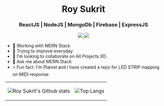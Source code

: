 <h1 align="center"> Roy Sukrit </h1>

<h3 align="center"> ReactJS | NodeJS | MongoDb | Firebase | ExpressJS  </h3>

<p align="center">
    
<a href="https://www.linkedin.com/in/sukrit-roy-chowdhury-398030146/">
    <img src="https://img.shields.io/badge/linkedin%20-%230077B5.svg?&style=for-the-badge&logo=linkedin&logoColor=white"/>
    
</a>
<a href="https://www.instagram.com/my_coding_journal/">
        <img src="https://img.shields.io/badge/instagram%20-%230077B5.svg?&style=for-the-badge&logo=instagram&logoColor=default"/>
</a>

- 🔭 Working with MERN Stack 
- 🌱 Trying to improve everyday
- 👯 I’m looking to collaborate on All Projects XD
- 💬 Ask me about MERN Stack
- ⚡ Fun fact: I'm Pianist and i have created a repo for LED STRIP mapping on MIDI response 

<table align="center">
<tbody>
<td>
    
![Roy Sukrit's Github stats](https://github-readme-stats.vercel.app/api?username=roy-sukrit&theme=buefy&show_icons=true&text_color=default&)
</td>
<td>
    
![Top Langs](https://github-readme-stats.vercel.app/api/top-langs/?username=roy-sukrit&exclude_repo=natourscss&theme=buefy&show_icons=true&text_color=default&layout=compact&show_icons=true&text_bold)
</td>
</tbody>
</table>

<!--
**roy-sukrit/roy-sukrit** is a ✨ _special_ ✨ repository because its `README.md` (this file) appears on your GitHub profile.

Here are some ideas to get you started:

- 🔭 I’m currently working on ...
- 🌱 I’m currently learning ...
- 👯 I’m looking to collaborate on ...
- 🤔 I’m looking for help with ...
- 💬 Ask me about ...
- 📫 How to reach me: ...
- 😄 Pronouns: ...
- ⚡ Fun fact: ...
-->
